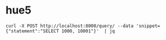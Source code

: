 # hue5


    curl -X POST http://localhost:8000/query/ --data 'snippet={"statement":"SELECT 1000, 10001"}'  | jq
